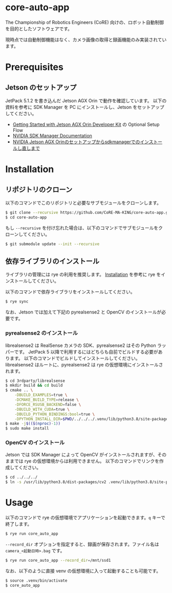 # core-auto-app

The Championship of Robotics Engineers (CoRE) 向けの、ロボット自動制御を目的としたソフトウェアです。

現時点では自動制御機能はなく、カメラ画像の取得と録画機能のみ実装されています。

# Prerequisites

## Jetson のセットアップ

JetPack 5.1.2 を書き込んだ Jetson AGX Orin で動作を確認しています。
以下の資料を参考に SDK Manager を PC にインストールし、Jetson をセットアップしてください。

- [Getting Started with Jetson AGX Orin Developer Kit](https://developer.nvidia.com/embedded/learn/get-started-jetson-agx-orin-devkit) の Optional Setup Flow
- [NVIDIA SDK Manager Documentation](https://docs.nvidia.com/sdk-manager/)
- [NVIDIA Jetson AGX Orinのセットアップからsdkmanagerでのインストールし直しまで](https://www.souichi.club/deep-learning/jetson-agx-orin/)

# Installation

## リポジトリのクローン

以下のコマンドでこのリポジトリと必要なサブモジュールをクローンします。

```sh
$ git clone --recursive https://github.com/CoRE-MA-KING/core-auto-app.git
$ cd core-auto-app
```

もし `--recursive` を付け忘れた場合は、以下のコマンドでサブモジュールをクローンしてください。

```sh
$ git submodule update --init --recursive
```

## 依存ライブラリのインストール

ライブラリの管理には rye の利用を推奨します。
[Installation](https://rye-up.com/guide/installation/) を参考に rye をインストールしてください。

以下のコマンドで依存ライブラリをインストールしてください。

```sh
$ rye sync
```

なお、Jetson では加えて下記の pyrealsense2 と OpenCV のインストールが必要です。

### pyrealsense2 のインストール

librealsense2 は RealSense カメラの SDK、pyrealsense2 はその Python ラッパーです。
JetPack 5 以降で利用するにはどちらも自前でビルドする必要があります。
以下のコマンドでビルドしてインストールしてください。
librealsense2 はルートに、pyrealsense2 は rye の仮想環境にインストールされます。

```sh
$ cd 3rdparty/librealsense
$ mkdir build && cd build
$ cmake .. \
    -DBUILD_EXAMPLES=true \
    -DCMAKE_BUILD_TYPE=release \
    -DFORCE_RSUSB_BACKEND=false \
    -DBUILD_WITH_CUDA=true \
    -DBUILD_PYTHON_BINDINGS:bool=true \
    -DPYTHON_INSTALL_DIR=$PWD/../../../.venv/lib/python3.8/site-packages
$ make -j$(($(nproc)-1))
$ sudo make install
```

### OpenCV のインストール

Jetson では SDK Manager によって OpenCV がインストールされますが、そのままでは rye の仮想環境からは利用できません。
以下のコマンドでリンクを作成してください。

```sh
$ cd ../../../
$ ln -s /usr/lib/python3.8/dist-packages/cv2 .venv/lib/python3.8/site-packages/cv2
```

# Usage

以下のコマンドで rye の仮想環境でアプリケーションを起動できます。`q` キーで終了します。

```sh
$ rye run core_auto_app
```

`--record_dir` オプションを指定すると、録画が保存されます。ファイル名は `camera_<起動日時>.bag` です。

```sh
$ rye run core_auto_app --record_dir=/mnt/ssd1
```

なお、以下のように直接 venv の仮想環境に入って起動することも可能です。

```sh
$ source .venv/bin/activate
$ core_auto_app
```
